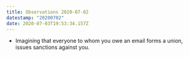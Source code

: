 ```yaml
---
title: Observations 2020-07-02
datestamp: "20200702"
date: 2020-07-03T19:53:34.157Z
---
```

- Imagining that everyone to whom you owe an email forms a union, issues sanctions against you.